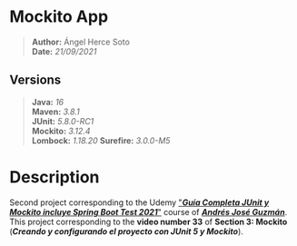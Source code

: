 # Mockito App
> **Author:** Ángel Herce Soto  
> **Date:** _21/09/2021_

## Versions
> **Java:** _16_  
> **Maven:** _3.8.1_  
> **JUnit:** _5.8.0-RC1_  
> **Mockito:** _3.12.4_  
> **Lombock:** _1.18.20_
> **Surefire:** _3.0.0-M5_

# Description
Second project corresponding to the Udemy ["**_Guía Completa JUnit y Mockito incluye Spring Boot Test 2021_**"](https://www.udemy.com/course/curso-completo-junit-mockito-spring-boot-test/) course of [**_Andrés José Guzmán_**](https://www.udemy.com/user/andres-guzman-9/).  
This project corresponding to the **video number 33** of **Section 3: Mockito** (**_Creando y configurando el proyecto con JUnit 5 y Mockito_**).